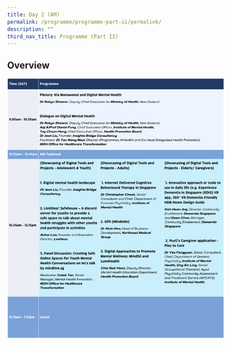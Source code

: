 ```yaml
---
title: Day 2 (AM)
permalink: /programme/programme-part-ii/permalink/
description: ""
third_nav_title: Programme (Part II)
---
```

## Overview
![](/images/day%202%20(am).png)